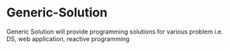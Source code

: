 # Generic-Solution
Generic Solution will provide programming solutions for various problem i.e. DS, web application,  reactive programming 
